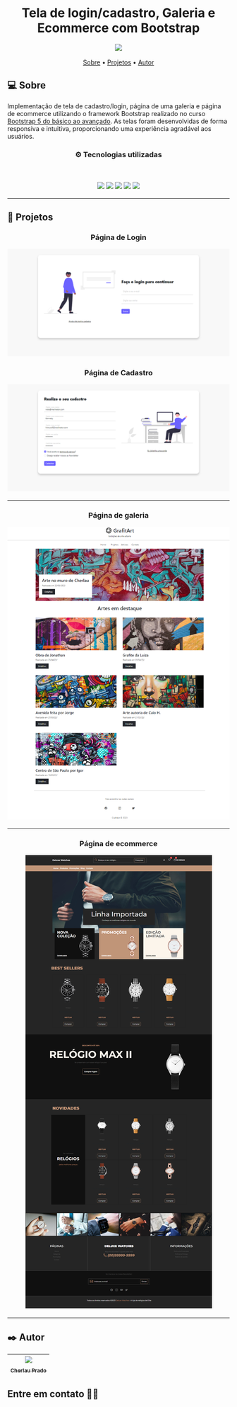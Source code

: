<h1 align="center" style="font-weight: bold;">Tela de login/cadastro, Galeria e Ecommerce com Bootstrap</h1>

<p align="center">
    <img src="https://www.alura.com.br/artigos/assets/bootstrap/bootstrap.png" width="500px"/>
</p>
  
<p align="center">
 <a href="#-sobre">Sobre</a> •
 <a href="#-projetos">Projetos</a> •
 <a href="#%EF%B8%8F-autor">Autor</a>
</p>

## 💻 Sobre

Implementação de tela de cadastro/login, página de uma galeria e página de ecommerce utilizando o framework Bootstrap realizado no curso <a href="https://www.udemy.com/course/bootstrap-5-do-basico-ao-avancado-com-4-projetos/" target="_blank">Bootstrap 5 do básico ao avançado</a>. As telas foram desenvolvidas de forma responsiva e intuitiva, proporcionando uma experiência agradável aos usuários.

<h3 align="center"> 
⚙️ Tecnologias utilizadas

<p>&nbsp;</p>
<img src="https://img.shields.io/badge/git-%23F05033.svg?style=for-the-badge&logo=git&logoColor=white"/>
<img src="https://img.shields.io/badge/github-%23121011.svg?style=for-the-badge&logo=github&logoColor=white"/>
<img src="https://img.shields.io/badge/html5-%23E34F26.svg?style=for-the-badge&logo=html5&logoColor=white"/>
<img src="https://img.shields.io/badge/css3-%231572B6.svg?style=for-the-badge&logo=css3&logoColor=white"/>
<img src="https://img.shields.io/badge/Bootstrap-563D7C?style=for-the-badge&logo=bootstrap&logoColor=white"/>
</h3>

---

## 🚧 Projetos

<h3 align="center">Página de Login
    <p></p>
    <img src="./.github/login.png"/>
</h3>

<h3 align="center">Página de Cadastro
    <p></p>
  	<img src="./.github/cadastro.png"/>
</h3>

---

<h3 align="center">Página de galeria
    <p></p>
    <img src="./.github/grafiart.png"/>
</h3>

---

<h3 align="center">Página de ecommerce
    <p></p>
    <img src="./.github/ecommerce.png"/>
</h3>

---

## ✒️ Autor

| [<img src="https://avatars.githubusercontent.com/u/112346259?v=4" width=115 > <br> <sub> Cherlau Prado </sub>](https://github.com/cherPrado) |
| :--------------------------------------------------------------------------------------------------------------------------------------------: |

<h2 >Entre em contato 🤙🏽</h2>

<div align="center">
<a href="https://www.linkedin.com/in/cherlau-prado/" target="_blank"><img src="https://img.shields.io/badge/Cherlau%20Prado-0077B5?style=for-the-badge&logo=linkedin&logoColor=white" alt=""></a>
<a href="cherlaufilho@discente.ufg.br" target="_blank"><img src="https://img.shields.io/badge/cherlaufilho@discente.ufg.br-D14836?style=for-the-badge&logo=gmail&logoColor=white" alt=""></a>
</div>
